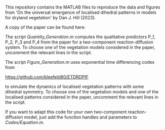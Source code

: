 This repository contains the MATLAB files to reproduce the data and figures from 'On the universal emergence of localised dihedral patterns in models for dryland vegetation' by Dan J. Hill (2023).

A copy of the paper can be found here: 

The script _Quantity_Generation.m_ computes the qualitative predictors P_1, P_2, P_3 and P_4 from the paper for a two-component reaction-diffusion system. To choose one of the vegetation models considered in the paper, uncomment the relevant lines in the script.

The script _Figure_Generation.m_ uses exponential time differencing codes from

https://github.com/kleefeld80/ETDRDPIF 

to simulate the dynamics of localised vegetation patterns with some dihedral symmetry. To choose one of the vegetation models and one of the localised patterns considered in the paper, uncomment the relevant lines in the script.

If you want to adapt this code for your own two-component reaction-diffusion model, just add the function handles and parameters to _Codes/Equation.m_.
